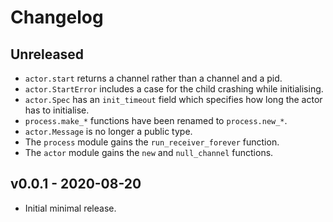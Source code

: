 # Changelog

## Unreleased

- `actor.start` returns a channel rather than a channel and a pid.
- `actor.StartError` includes a case for the child crashing while
  initialising.
- `actor.Spec` has an `init_timeout` field which specifies how long the actor
  has to initialise.
- `process.make_*` functions have been renamed to `process.new_*`.
- `actor.Message` is no longer a public type.
- The `process` module gains the `run_receiver_forever` function.
- The `actor` module gains the `new` and `null_channel` functions.

## v0.0.1 - 2020-08-20

- Initial minimal release.

